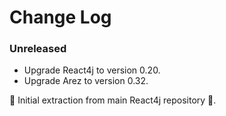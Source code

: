# Change Log

### Unreleased

* Upgrade React4j to version 0.20.
* Upgrade Arez to version 0.32.

 ‎🎉	Initial extraction from main React4j repository ‎🎉.
